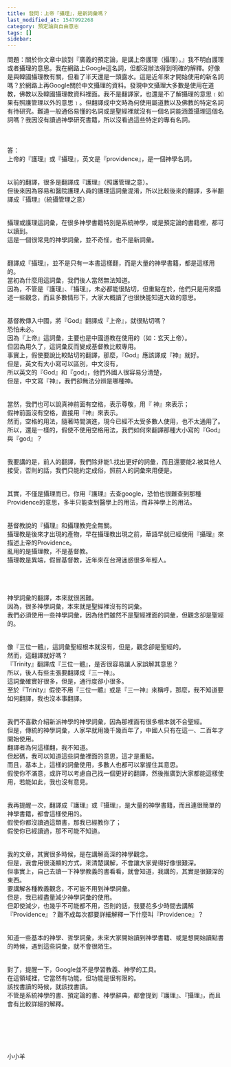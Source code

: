 ```yaml
---
title: 發問：上帝『攝理』，是新詞彙嗎？
last_modified_at: 1547992268
category: 預定論與自由意志
tags: []
sidebar: 
---
```


<p>問題：關於你文章中談到『廣義的預定論，是講上帝護理（攝理）。』我不明白護理或者攝理的意思。我在網路上Google這名詞，但都沒辦法得到明確的解釋。好像是與韓國攝理教有關，但看了半天還是一頭露水。這是近年來才開始使用的新名詞嗎？於網路上再Google關於中文攝理的資料。發現中文攝理大多數是使用在道教，佛教以及韓國攝理教資料裡面。我不是翻譯家，也還是不了解攝理的意思﹝如果有照護管理以外的意思﹞。但翻譯成中文時為何使用屬道教以及佛教的特定名詞有待研究。難道一般通俗易懂的名詞或是聖經裡就沒有一個名詞能涵蓋攝理這個名詞嗎？我因沒有讀過神學研究書籍，所以沒看過這些特定的專有名詞。<br/><!--more--><br/><br/><br/>答：<br/>上帝的『護理』或『攝理』，英文是『providence』，是一個神學名詞。<br/> <br/><br/>以前的翻譯，很多是翻譯成『護理』（照護管理之意）。<br/>但後來因為容易和醫院護理人員的護理這詞彙混淆，所以比較後來的翻譯，多半翻譯成『攝理』（統攝管理之意）<br/> <br/> <br/>攝理或護理這詞彙，在很多神學書籍特別是系統神學，或是預定論的書籍裡，都可以讀到。<br/>這是一個很常見的神學詞彙，並不奇怪，也不是新詞彙。<br/> <br/><br/>翻譯成『攝理』，並不是只有一本書這樣翻，而是大量的神學書籍，都是這樣用的。<br/>當初為什麼用這詞彙，我們後人當然無法知道。<br/>因為，不管是『護理』、『攝理』，未必都能很貼切，但重點在於，他們只是用來描述一些觀念，而且多數情形下，大家大概讀了也很快能知道大致的意思。<br/> <br/><br/>基督教傳入中國，將『God』翻譯成『上帝』，就很貼切嗎？<br/>恐怕未必。<br/>因為『上帝』這詞彙，主要也是中國道教在使用的（如：玄天上帝）。<br/>但因為用久了，這詞彙反而變成基督教比較專用。<br/>事實上，假使要說比較貼切的翻譯，那麼，『God』應該譯成『神』就好。<br/>但是，英文有大小寫可以區別，中文沒有，<br/>所以英文的『God』和『god』，他們外國人很容易分清楚，<br/>但是，中文寫『神』，我們卻無法分辨是哪種神。<br/> <br/><br/>當然，我們也可以說真神前面有空格，表示尊敬，用『  神』來表示；<br/>假神前面沒有空格，直接用『神』來表示。<br/>然而，空格的用法，隨著時間演進，現今已經不太受多數人使用，也不太通用了。<br/>所以，還是一樣的，假使不使用空格用法，我們如何來翻譯那種大小寫的『God』與『god』？<br/> <br/><br/>我要講的是，前人的翻譯，我們除非能1.找出更好的詞彙，而且還要能2.被其他人接受，否則的話，我們只能約定成俗，照前人的詞彙來用便是。<br/> <br/><br/>其實，不僅是攝理而已，你用『護理』去查google，恐怕也很難查到那種Providence的意思，多半只能查到醫學上的用法，而非神學上的用法。<br/> <br/><br/>基督教說的『攝理』和攝理教完全無關。<br/>攝理教是後來才出現的產物，早在攝理教出現之前，華語早就已經使用『攝理』來描述上帝的Providence。<br/>亂用的是攝理教，不是基督教。<br/>攝理教是異端，假冒基督教，近年來在台灣迷惑很多年輕人。<br/> <br/><br/><br/><br/>神學詞彙的翻譯，本來就很困難。<br/>因為，很多神學詞彙，本來就是聖經裡沒有的詞彙。<br/>我們必須使用一些神學詞彙，因為他們雖然不是聖經裡面的詞彙，但觀念卻是聖經的。<br/> <br/><br/>像『三位一體』，這詞彙聖經根本就沒有，但是，觀念卻是聖經的。<br/>然而，這翻譯就好嗎？<br/>『Trinity』翻譯成『三位一體』，是否很容易讓人家誤解其意思？<br/>所以，後人有些主張要翻譯成『三一神』。<br/>這詞彙確實好很多，但是，通行度卻小很多。<br/>至於『Trinity』假使不用『三位一體』或是『三一神』來稱呼，那麼，我不知道要如何翻譯，我也沒本事翻譯。<br/> <br/><br/>我們不喜歡介紹新派神學的神學詞彙，因為那裡面有很多根本就不合聖經。<br/>但是，傳統的神學詞彙，人家早就用幾千幾百年了，中國人只有在這一、二百年才開始使用。<br/>翻譯者為何這樣翻，我不知道。<br/>但起碼，我可以知道這些詞彙裡面的意思，這才是重點。<br/>而且，基本上，這樣的詞彙使用，多數人也都可以掌握住其意思。<br/>假使你不滿意，或許可以考慮自己找一個更好的翻譯，然後推廣到大家都能這樣使用，若能如此，我也沒有意見。<br/> <br/><br/>我再提醒一次，翻譯成『護理』或『攝理』，是大量的神學書籍，而且連很簡單的神學書籍，都會這樣使用的。<br/>假使你都沒讀過這類書，那我已經教你了；<br/>假使你已經讀過，那不可能不知道。<br/> <br/><br/>我的文章，其實很多時候，是在講解高深的神學觀念。<br/>但是，我會用很淺顯的方式，來清楚講解，不會讓大家覺得好像很艱深。<br/>但事實上，自己去讀一下神學教義的書看看，就會知道，我講的，其實是很艱深的東西。<br/>要講解各種教義觀念，不可能不用到神學詞彙。<br/>但是，我已經盡量減少神學詞彙的使用。<br/>但即使減少，也幾乎不可能都不用，否則的話，我要花多少時間去講解『Providence』？難不成每次都要詳細解釋一下什麼叫『Providence』？<br/> <br/><br/>知道一些基本的神學、哲學詞彙，未來大家開始讀到神學書籍、或是想開始讀點書的時候，遇到這些詞彙，就不會很陌生。<br/> <br/><br/>對了，提醒一下，Google並不是學習教義、神學的工具。<br/>在這領域裡，它當然有功能，但功能是很有限的。<br/>該找書讀的時候，就該找書讀。<br/>不管是系統神學的書、預定論的書、神學辭典，都會提到『護理』、『攝理』，而且會有比較詳細的解釋。<br/><br/><br/><br/><br/><br/><br/>小小羊<br/><br/><br/><br/><br/><br/></p>